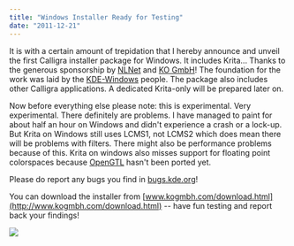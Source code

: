 ```yaml
---
title: "Windows Installer Ready for Testing"
date: "2011-12-21"
---
```


It is with a certain amount of trepidation that I hereby announce and unveil the first Calligra installer package for Windows. It includes Krita... Thanks to the generous sponsorship by [NLNet](http://nlnet.nl) and [KO GmbH](http://www.kogmbh.com)! The foundation for the work was laid by the [KDE-Windows](http://windows.kde.org/) people. The package also includes other Calligra applications. A dedicated Krita-only will be prepared later on.  

Now before everything else please note: this is experimental. Very experimental. There definitely are problems. I have managed to paint for about half an hour on Windows and didn't experience a crash or a lock-up. But Krita on Windows still uses LCMS1, not LCMS2 which does mean there will be problems with filters. There might also be performance problems because of this. Krita on windows also misses support for floating point colorspaces because [OpenGTL](http://opengtl.org) hasn't been ported yet.  

Please do report any bugs you find in [bugs.kde.org](http://bugs.kde.org)!

You can download the installer from [www.kogmbh.com/download.html](http://www.kogmbh.com/download.html) -- have fun testing and report back your findings!  

![](/images/posts/2011/krita_windows.png)
